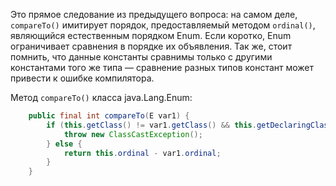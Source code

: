 Это прямое следование из предыдущего вопроса: на самом деле, <code>compareTo()</code> имитирует порядок, предоставляемый методом <code>ordinal()</code>, являющийся естественным порядком Enum.
Если коротко, Enum ограничивает сравнения в порядке их объявления.
Так же, стоит помнить, что данные константы сравнимы только с другими константами того же типа — сравнение разных типов констант может привести к ошибке компилятора.

Метод <code>compareTo()</code> класса java.Lang.Enum:
```java
    public final int compareTo(E var1) {
        if (this.getClass() != var1.getClass() && this.getDeclaringClass() != var1.getDeclaringClass()) {
            throw new ClassCastException();
        } else {
            return this.ordinal - var1.ordinal;
        }
    }
```

